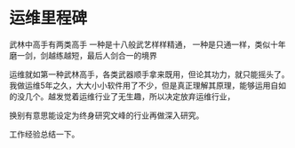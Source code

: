 # 运维里程碑
武林中高手有两类高手
一种是十八般武艺样样精通，
一种是只通一样，类似十年磨一剑，剑越练越短，最后人剑合一的境界

运维就如第一种武林高手，各类武器顺手拿来既用，但论其功力，就只能摇头了。
我做运维5年之久，大大小小软件用了不少，但是真正理解其原理，能够运用自如的没几个。越发觉着运维行业了无生趣，所以决定放弃运维行业，

换别有意思能设定为终身研究文峰的行业再做深入研究。

工作经验总结一下。
